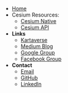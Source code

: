 <!-- docs/_sidebar.md -->
- [Home](/)
- Cesium Resources:
  - [Cesium Native](https://github.com/CesiumGS/cesium-native#readme)
  - [Cesium API](https://cesium.com/learn/apis/)
- **Links**
  - [Kartaverse](https://github.com/kartaverse)
  - [Medium Blog](https://medium.com/@andrewhazelden)
  - [Google Group](https://groups.google.com/g/kartaverse/)
  - [Facebook Group](https://www.facebook.com/groups/kartavr)
- **Contact**
  - [Email](mailto:andrew@andrewhazelden.com)
  - [GitHub](https://github.com/AndrewHazelden)
  - [LinkedIn](https://www.linkedin.com/in/andrewhazelden/)